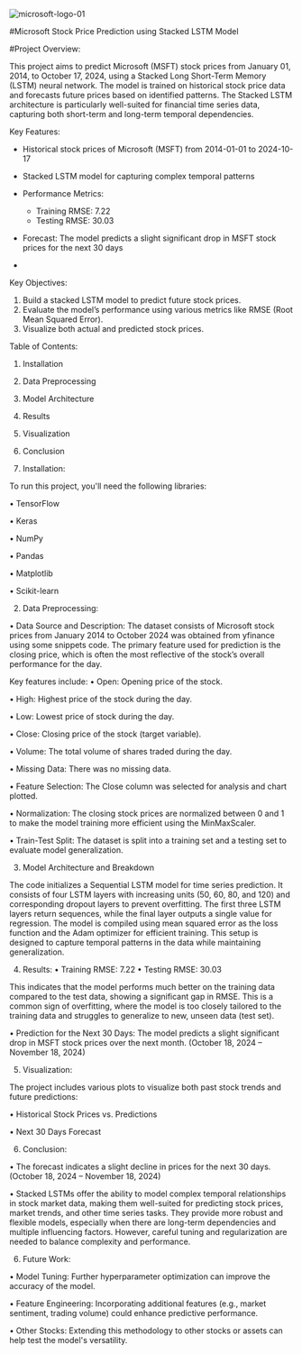 ![microsoft-logo-01](https://github.com/user-attachments/assets/8c555b46-ce05-46e5-9d0f-9292c9b240f4)

#Microsoft Stock Price Prediction using Stacked LSTM Model

#Project Overview:

This project aims to predict Microsoft (MSFT) stock prices from January 01, 2014, to October 17, 2024, using a Stacked Long Short-Term Memory (LSTM) neural network. The model is trained on historical stock price data and forecasts future prices based on identified patterns. The Stacked LSTM architecture is particularly well-suited for financial time series data, capturing both short-term and long-term temporal dependencies.

Key Features:

- Historical stock prices of Microsoft (MSFT) from 2014-01-01 to 2024-10-17

- Stacked LSTM model for capturing complex temporal patterns

- Performance Metrics:
    - Training RMSE: 7.22
    - Testing RMSE: 30.03
    
- Forecast: The model predicts a slight significant drop in MSFT stock prices for the next 30 days
- 
Key Objectives:

1.	Build a stacked LSTM model to predict future stock prices.
2.	Evaluate the model’s performance using various metrics like RMSE (Root Mean Squared Error).
3.	Visualize both actual and predicted stock prices.

Table of Contents:
1.	Installation
2.	Data Preprocessing
3.	Model Architecture
4.	Results
5.	Visualization
6.	Conclusion
   
1. Installation:
   
To run this project, you'll need the following libraries:

•	TensorFlow

•	Keras

•	NumPy

•	Pandas

•	Matplotlib

•	Scikit-learn

2. Data Preprocessing:

•	Data Source and Description: The dataset consists of Microsoft stock prices from January 2014 to October 2024 was obtained from yfinance using some snippets code. The primary feature used for prediction is the closing price, which is often the most reflective of the stock’s overall performance for the day.

Key features include:
•	Open: Opening price of the stock.

•	High: Highest price of the stock during the day.

•	Low: Lowest price of stock during the day.

•	Close: Closing price of the stock (target variable).

•	Volume: The total volume of shares traded during the day.

•	Missing Data: There was no missing data.

•	Feature Selection: The Close column was selected for analysis and chart plotted.

•	Normalization: The closing stock prices are normalized between 0 and 1 to make the model training more efficient using the MinMaxScaler.

•	Train-Test Split: The dataset is split into a training set and a testing set to evaluate model generalization.

3. Model Architecture and Breakdown

The code initializes a Sequential LSTM model for time series prediction. It consists of four LSTM layers with increasing units (50, 60, 80, and 120) and corresponding dropout layers to prevent overfitting. The first three LSTM layers return sequences, while the final layer outputs a single value for regression. The model is compiled using mean squared error as the loss function and the Adam optimizer for efficient training. This setup is designed to capture temporal patterns in the data while maintaining generalization.

4. Results:
•	Training RMSE: 7.22
•	Testing RMSE: 30.03

This indicates that the model performs much better on the training data compared to the test data, showing a significant gap in RMSE. This is a common sign of overfitting, where the model is too closely tailored to the training data and struggles to generalize to new, unseen data (test set).

•	Prediction for the Next 30 Days: The model predicts a slight significant drop in MSFT stock prices over the next month. (October 18, 2024 – November 18, 2024)

5. Visualization:

The project includes various plots to visualize both past stock trends and future predictions:

•	Historical Stock Prices vs. Predictions

•	Next 30 Days Forecast

6. Conclusion:
   
•	The forecast indicates a slight decline in prices for the next 30 days. (October 18, 2024 – November 18, 2024)

•	Stacked LSTMs offer the ability to model complex temporal relationships in stock market data, making them well-suited for predicting stock prices, market trends, and other time series tasks. They provide more robust and flexible models, especially when there are long-term dependencies and multiple influencing factors. However, careful tuning and regularization are needed to balance complexity and performance.

6. Future Work:

•	Model Tuning: Further hyperparameter optimization can improve the accuracy of the model.

•	Feature Engineering: Incorporating additional features (e.g., market sentiment, trading volume) could enhance predictive performance.

•	Other Stocks: Extending this methodology to other stocks or assets can help test the model's versatility.
